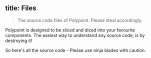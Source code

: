 title: Files
---

> The source code files of Polypoint. Please steal accordingly.

Polypoint is designed to be sliced and diced into your favourite components. The easiest way to understand any source code, is by destroying it!

So here's all the source code - Please use ninja blades with caution.

